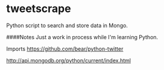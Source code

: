 tweetscrape
===========

Python script to search and store data in Mongo. 

####Notes
Just a work in process while I'm learning Python.

Imports
https://github.com/bear/python-twitter

http://api.mongodb.org/python/current/index.html
